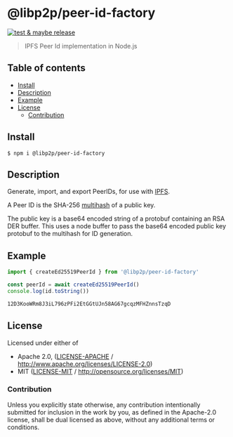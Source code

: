# @libp2p/peer-id-factory <!-- omit in toc -->

[![test & maybe release](https://github.com/libp2p/js-libp2p-peer-id/actions/workflows/js-test-and-release.yml/badge.svg)](https://github.com/libp2p/js-libp2p-peer-id/actions/workflows/js-test-and-release.yml)

> IPFS Peer Id implementation in Node.js

## Table of contents <!-- omit in toc -->

- [Install](#install)
- [Description](#description)
- [Example](#example)
- [License](#license)
  - [Contribution](#contribution)

## Install

```console
$ npm i @libp2p/peer-id-factory
```

## Description

Generate, import, and export PeerIDs, for use with [IPFS](https://github.com/ipfs/ipfs).

A Peer ID is the SHA-256 [multihash](https://github.com/multiformats/multihash) of a public key.

The public key is a base64 encoded string of a protobuf containing an RSA DER buffer. This uses a node buffer to pass the base64 encoded public key protobuf to the multihash for ID generation.

## Example

```JavaScript
import { createEd25519PeerId } from '@libp2p/peer-id-factory'

const peerId = await createEd25519PeerId()
console.log(id.toString())
```

```bash
12D3KooWRm8J3iL796zPFi2EtGGtUJn58AG67gcqzMFHZnnsTzqD
```

## License

Licensed under either of

- Apache 2.0, ([LICENSE-APACHE](LICENSE-APACHE) / <http://www.apache.org/licenses/LICENSE-2.0>)
- MIT ([LICENSE-MIT](LICENSE-MIT) / <http://opensource.org/licenses/MIT>)

### Contribution

Unless you explicitly state otherwise, any contribution intentionally submitted for inclusion in the work by you, as defined in the Apache-2.0 license, shall be dual licensed as above, without any additional terms or conditions.
